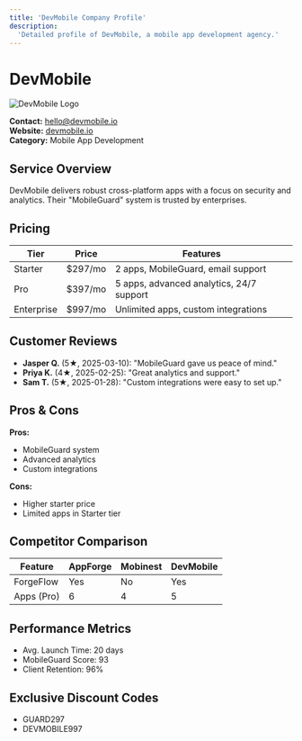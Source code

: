 ```yaml
---
title: 'DevMobile Company Profile'
description:
  'Detailed profile of DevMobile, a mobile app development agency.'
---
```


# DevMobile

![DevMobile Logo](https://placehold.co/80x80/ff7043/fff?text=DM)

**Contact:** hello@devmobile.io  
**Website:** [devmobile.io](#)  
**Category:** Mobile App Development

## Service Overview

DevMobile delivers robust cross-platform apps with a focus on security
and analytics. Their "MobileGuard" system is trusted by enterprises.

## Pricing

| Tier       | Price   | Features                                 |
| ---------- | ------- | ---------------------------------------- |
| Starter    | $297/mo | 2 apps, MobileGuard, email support       |
| Pro        | $397/mo | 5 apps, advanced analytics, 24/7 support |
| Enterprise | $997/mo | Unlimited apps, custom integrations      |

## Customer Reviews

- **Jasper Q.** (5★, 2025-03-10): "MobileGuard gave us peace of mind."
- **Priya K.** (4★, 2025-02-25): "Great analytics and support."
- **Sam T.** (5★, 2025-01-28): "Custom integrations were easy to set
  up."

## Pros & Cons

**Pros:**

- MobileGuard system
- Advanced analytics
- Custom integrations

**Cons:**

- Higher starter price
- Limited apps in Starter tier

## Competitor Comparison

| Feature    | AppForge | Mobinest | DevMobile |
| ---------- | -------- | -------- | --------- |
| ForgeFlow  | Yes      | No       | Yes       |
| Apps (Pro) | 6        | 4        | 5         |

## Performance Metrics

- Avg. Launch Time: 20 days
- MobileGuard Score: 93
- Client Retention: 96%

## Exclusive Discount Codes

- GUARD297
- DEVMOBILE997
